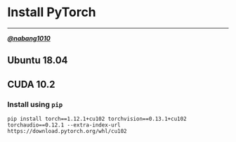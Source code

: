 # Install PyTorch
---

[***@nabang1010***](https://github.com/nabang1010)

## Ubuntu 18.04 
## CUDA 10.2
### Install using `pip` 
```
pip install torch==1.12.1+cu102 torchvision==0.13.1+cu102 torchaudio==0.12.1 --extra-index-url https://download.pytorch.org/whl/cu102
```
